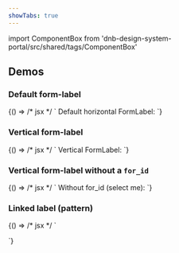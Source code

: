 ```yaml
---
showTabs: true
---
```


import ComponentBox from 'dnb-design-system-portal/src/shared/tags/ComponentBox'

## Demos

### Default form-label

<ComponentBox data-visual-test="form-label-default">
	{() => /* jsx */ `
<FormLabel for_id="alone-1">
  Default horizontal FormLabel:
</FormLabel>
<Checkbox id="alone-1" label="Checkbox" />
	`}
</ComponentBox>

### Vertical form-label

<ComponentBox data-visual-test="form-label-vertical">
	{() => /* jsx */ `
<FormLabel for_id="alone-2" label_direction="vertical">
  Vertical FormLabel:
</FormLabel>
<Checkbox id="alone-2" label="Checkbox" />
	`}
</ComponentBox>

### Vertical form-label without a `for_id`

<ComponentBox>
	{() => /* jsx */ `
<FormLabel vertical={true}>
  Without for_id (select me):
</FormLabel>
<Checkbox label="Checkbox" />
	`}
</ComponentBox>

### Linked label (pattern)

<ComponentBox>
	{() => /* jsx */ `
<form className="dnb-form">
  <div className="dnb-form__item">
    <div className="dnb-form__cell">
      <FormLabel
        for_id="switch-1"
        text="Form Label (click me):"
      />
    </div>
    <div className="dnb-form__cell">
      <Switch
        id="switch-1"
        value="Value of switch"
      />
    </div>
  </div>
</form>
	`}
</ComponentBox>
